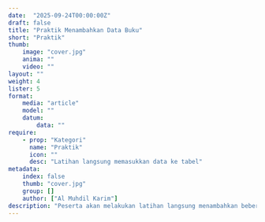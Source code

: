 ```yaml
---
date:  "2025-09-24T00:00:00Z"
draft: false
title: "Praktik Menambahkan Data Buku"
short: "Praktik"
thumb:
    image: "cover.jpg"
    anima: ""
    video: ""
layout: ""
weight: 4
lister: 5
format:
    media: "article"
    model: ""
    datum:
        data: ""
require:
    - prop: "Kategori"
      name: "Praktik"
      icon: ""
      desc: "Latihan langsung memasukkan data ke tabel"
metadata:
    index: false
    thumb: "cover.jpg"
    group: []
    author: ["Al Muhdil Karim"]
description: "Peserta akan melakukan latihan langsung menambahkan beberapa data buku ke dalam tabel. Modul ini memperkuat pemahaman INSERT, UPDATE, dan DELETE dengan skenario nyata."
---
```

